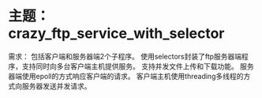 # 主题：crazy_ftp_service_with_selector

需求：
    包括客户端和服务器端2个子程序。
    使用selectors封装了ftp服务器端程序，支持同时向多台客户端主机提供服务。
    支持并发文件上传和下载功能。
    服务器端使用epoll的方式响应客户端的请求。
    客户端主机使用threading多线程的方式向服务器发送并发请求。

